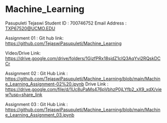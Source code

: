 # Machine_Learning
Pasupuleti Tejaswi
Student ID : 700746752
Email Address : TXP67520@UCMO.EDU

Assignment 01 :
Git hub link: https://github.com/TejaswiPasupuleti/Machine_Learning

Video/Drive Link: https://drive.google.com/drive/folders/1GjzfPRx18sjdZ1clQ3AqYvi2RQskDCCr


Assignment 02 :
Git Hub Link : https://github.com/TejaswiPasupuleti/Machine_Learning/blob/main/Machine_Learning_Assignment-02%20.ipynb
Drive Link :
https://drive.google.com/file/d/1Uc8uPaMs476pVbhzP0jLYfb2_xX9_xdX/view?usp=share_link
 
Assignment 03 :
Git Hub Link : https://github.com/TejaswiPasupuleti/Machine_Learning/blob/main/Machine_Learning_Assignment_03.ipynb

